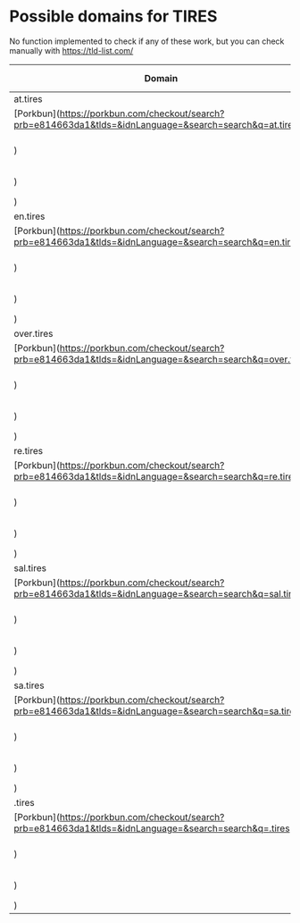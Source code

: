 # Possible domains for TIRES

No function implemented to check if any of these work, but you can check manually with https://tld-list.com/

| Domain | Porkbun | NameCheap | Google Domains |
|---|---|---|---|
| at.tires | [Porkbun](https://porkbun.com/checkout/search?prb=e814663da1&tlds=&idnLanguage=&search=search&q=at.tires) | [Namecheap](https://www.namecheap.com/domains/registration/results/?domain=at.tires) | [Google](https://domains.google.com/registrar/search?searchTerm=at.tires) |
| en.tires | [Porkbun](https://porkbun.com/checkout/search?prb=e814663da1&tlds=&idnLanguage=&search=search&q=en.tires) | [Namecheap](https://www.namecheap.com/domains/registration/results/?domain=en.tires) | [Google](https://domains.google.com/registrar/search?searchTerm=en.tires) |
| over.tires | [Porkbun](https://porkbun.com/checkout/search?prb=e814663da1&tlds=&idnLanguage=&search=search&q=over.tires) | [Namecheap](https://www.namecheap.com/domains/registration/results/?domain=over.tires) | [Google](https://domains.google.com/registrar/search?searchTerm=over.tires) |
| re.tires | [Porkbun](https://porkbun.com/checkout/search?prb=e814663da1&tlds=&idnLanguage=&search=search&q=re.tires) | [Namecheap](https://www.namecheap.com/domains/registration/results/?domain=re.tires) | [Google](https://domains.google.com/registrar/search?searchTerm=re.tires) |
| sal.tires | [Porkbun](https://porkbun.com/checkout/search?prb=e814663da1&tlds=&idnLanguage=&search=search&q=sal.tires) | [Namecheap](https://www.namecheap.com/domains/registration/results/?domain=sal.tires) | [Google](https://domains.google.com/registrar/search?searchTerm=sal.tires) |
| sa.tires | [Porkbun](https://porkbun.com/checkout/search?prb=e814663da1&tlds=&idnLanguage=&search=search&q=sa.tires) | [Namecheap](https://www.namecheap.com/domains/registration/results/?domain=sa.tires) | [Google](https://domains.google.com/registrar/search?searchTerm=sa.tires) |
| .tires | [Porkbun](https://porkbun.com/checkout/search?prb=e814663da1&tlds=&idnLanguage=&search=search&q=.tires) | [Namecheap](https://www.namecheap.com/domains/registration/results/?domain=.tires) | [Google](https://domains.google.com/registrar/search?searchTerm=.tires) |
